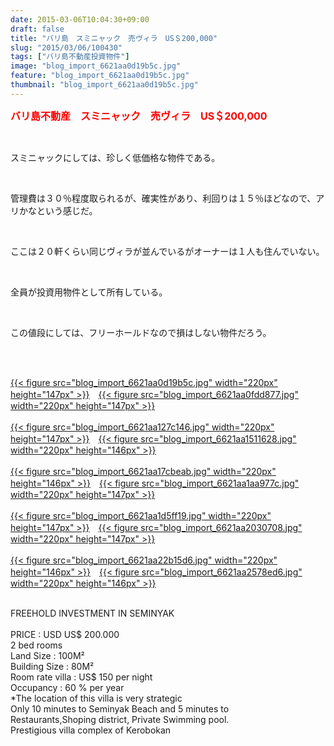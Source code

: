 ```yaml
---
date: 2015-03-06T10:04:30+09:00
draft: false
title: "バリ島　スミニャック　売ヴィラ　US＄200,000"
slug: "2015/03/06/100430"
tags: ["バリ島不動産投資物件"]
image: "blog_import_6621aa0d19b5c.jpg"
feature: "blog_import_6621aa0d19b5c.jpg"
thumbnail: "blog_import_6621aa0d19b5c.jpg"
---
```

<p><font color="#ff0000" size="3"><strong>バリ島不動産　スミニャック　売ヴィラ　US＄200,000</strong></font></p><br/><p>スミニャックにしては、珍しく低価格な物件である。</p><br/><p>管理費は３０％程度取られるが、確実性があり、利回りは１５％ほどなので、アリかなという感じだ。</p><br/><p>ここは２０軒くらい同じヴィラが並んでいるがオーナーは１人も住んでいない。</p><br/><p>全員が投資用物件として所有している。</p><br/><p>この値段にしては、フリーホールドなので損はしない物件だろう。</p><br/><p><br/><a href="blog_import_6621aa0e4fe2c.jpg">{{< figure src="blog_import_6621aa0d19b5c.jpg" width="220px" height="147px" >}}</a>　<a href="blog_import_6621aa112088d.jpg">{{< figure src="blog_import_6621aa0fdd877.jpg" width="220px" height="147px" >}}</a><br/><br/><a href="blog_import_6621aa13c2ca5.jpg">{{< figure src="blog_import_6621aa127c146.jpg" width="220px" height="147px" >}}</a>　<a href="blog_import_6621aa164c133.jpg">{{< figure src="blog_import_6621aa1511628.jpg" width="220px" height="146px" >}}</a><br/><br/><a href="blog_import_6621aa191443f.jpg">{{< figure src="blog_import_6621aa17cbeab.jpg" width="220px" height="146px" >}}</a>　<a href="blog_import_6621aa1bed2b4.jpg">{{< figure src="blog_import_6621aa1aa977c.jpg" width="220px" height="147px" >}}</a><br/><br/><a href="blog_import_6621aa1e9596b.jpg">{{< figure src="blog_import_6621aa1d5ff19.jpg" width="220px" height="147px" >}}</a>　<a href="blog_import_6621aa216c408.jpg">{{< figure src="blog_import_6621aa2030708.jpg" width="220px" height="147px" >}}</a><br/><br/><a href="blog_import_6621aa23e7b3e.jpg">{{< figure src="blog_import_6621aa22b15d6.jpg" width="220px" height="146px" >}}</a>　<a href="blog_import_6621aa26d35b9.jpg">{{< figure src="blog_import_6621aa2578ed6.jpg" width="220px" height="146px" >}}</a><br/> </p><p><br/>FREEHOLD INVESTMENT IN SEMINYAK        <br/>    <br/>PRICE : USD US$ 200.000   <br/>2 bed rooms    <br/>Land Size            : 100M²    <br/>Building Size      : 80M²    <br/>Room rate villa :  US$ 150 per night  <br/>Occupancy       : 60 % per year    <br/>*The location of this villa is very strategic     <br/>Only 10 minutes to Seminyak Beach and 5 minutes to    <br/>Restaurants,Shoping district, Private Swimming pool.    <br/>Prestigious villa complex of Kerobokan    </p>

